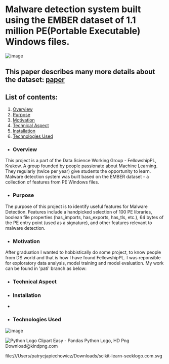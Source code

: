 # Malware detection system built using the EMBER dataset of 1.1 million PE(Portable Executable) Windows files.

![image](https://user-images.githubusercontent.com/66388735/217641205-39df832a-c783-48ff-b5b5-7047cc0c3fc3.png)


## This paper describes many more details about the dataset:  [paper](https://arxiv.org/abs/1804.04637)


## List of contents:
1. [Overview](#Overview)
2. [Purpose](#Purpose)
3. [Motivation](#Motivation)
4. [Technical Aspect](#Technical)
5. [Installation](#Installation)
6. [Technologies Used](#Technologies)

- ### Overview
This project is a part of the Data Science Working Group - FellowshipPL, Krakow.  A group founded by people passionate about Machine Learning. 
They regularly (twice per year) give students the opportunity to learn.
Malware detection system was built based on the EMBER dataset - a collection of features from PE Windows files.

- ### Purpose
The purpose of this project is to identify useful features for Malware Detection. Features include a handpicked selection of 100 PE libraries, boolean file properties (has_imports, has_exports, has_tls, etc.), 64 bytes of the PE entry point (used as a signature), and other features relevant to malware detection.

- ### Motivation
After graduation I wanted to hobbistically do some project, to know people from DS world and that is how I have found FellowshipPL. I was reponsible for exploratory data analysis, model training and model evaluation. My work can be found in 'pati' branch as below:

- ### Technical Aspect


- ### Installation
- 

- ### Technologies Used

![image](https://user-images.githubusercontent.com/66388735/217648171-abdb5f02-2dcb-4999-9cb8-95620f046748.png)


<img src="https://www.kindpng.com/picc/m/159-1595924_python-logo-clipart-easy-pandas-python-logo-hd.png" alt="Python Logo Clipart Easy - Pandas Python Logo, HD Png Download@kindpng.com">


file:///Users/patrycjapiechowicz/Downloads/scikit-learn-seeklogo.com.svg




















